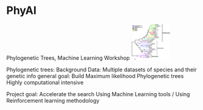# PhyAI
Phylogenetic Trees, Machine Learning Workshop
<img src="https://github.com/ozgranit/PhyAI/blob/master/Maximum-likelihood-phylogenetic-tree-of-ABC-A-transporters-Numbers-next-to-the-branching.png" width="102">

Phylogenetic trees: Background
  Data:   Multiple datasets of species and their genetic info
  general goal:   Build Maximum likelihood Phylogenetic trees
          Highly computational intensive
          

Project goal:   Accelerate the search Using Machine Learning tools / Using Reinforcement learning methodology  
  

